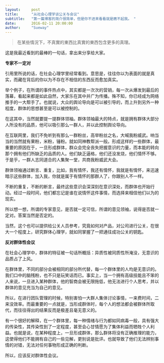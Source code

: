```yaml
---
layout:     post
title:      "从社会心理学谈公关与会议"
subtitle:   "第一篇博客的简介很简单，但是你不进来看看就是瞧不起我。 "
date:       2016-02-11 20:00:00
author:     "Sueway"
---
```


>在某些情況下，不真實的東西比真實的東西包含更多的真理。

这是我最近看到的最棒的一句话，拿出来分享给大家。

**专家不一定对**

引用里所说的话，在社会心理学里经常看到。意思是，往往你以为表面的就是真实，而藏在背后的你以为不存在不相信的东西反而愈加真实。

举个例子，在所谓的事件热点中，其实都是一次次的营销，每一次从爆发到最后的落幕，看起来都是如此自然，大家乐在其中并广为传播。殊不知，你已经成为网络推手的一大帮手了。也就说，大众的舆论导向是可以被引导的，而上升到另外一种程度，群体的思想甚至是可以被控制的。

在这其中，当然就要提一提群体领袖。群体领袖最大的特点，就是拥有群体大部分人所没有的品质，他可以吸引那么一群人，并以此控制舆论导向。

在互联网里，我们不免听到有那么一群粉丝，高举粉丝之名，大喊我粉威武。响当当的当然就有果粉，米粉，锤粉。就如同神教帮派一般。形成这样的一些群体，最重要的原因在于，一旦形成群体，群众会完全丧失把握意识的力量，而本能的转向那个拥有他们所缺乏的品质的人。他们缺乏逼格，他们还没发烧，他们情怀不够。于是乎，一群人志同道合的人集聚一堂，共商我粉威武大会。

群体领袖通过断言、重复，比如，我有情怀，我还有情怀，我就是有情怀，来迅速暗示这些群体，加入我，你就是属于有情怀的那群人了，你跟别人不一样。

不断的重复，不断的断言，最终这些意识会深深刻在意识深处，而群体也开始行动。经过一段时间，他们都忘记是谁在说情怀这件事情，而选择来相信他们以为的现实。

所以想一想，所谓的专家意见，是否就一定可信，所谓的意见领袖，说得是否就一定对。答案当然是否定的。

当然，这个也可以提供给公关人员参考，究竟如何对产品，对公司进行公关，在很大一个程度上，研究群体心理学，就如同掌握了一把通往成功公关的钥匙。

**反对群体性会议**

在社会心理学中，群体的特征被一句话所概括：异质性被同质性所淹没，无意识的品质占了上风。

在群体里，不同的部分会被相同的部分所代替，每一个群体里的人均是无意识的。我们口中的脑残粉，也不只是玩笑话而已。事实上，当一个拥有高级技能且不笨的人来说，一旦进入某种群体，他的智商会被无限拖低，他无法进行个人思考，并以群体的意见充当为自己的意见。

所以，在进行团队管理的时候，特别害怕一大群人集体讨论事情，一来费时间，二来没效率。而最重要的一点就是，当形成群体时，每个人的想法都会被群体所取代，而往往得出的结果反而是极差且毫无意义的。

有一个很好的解释，在一个群体里，每一种情绪与行为都如同病毒一般，具有强大的传染性，其传染性到了一定程度，甚至会心甘情愿为了集体利益而牺牲个人利益。也就是说，在某种程度上，一旦形成群体，那么群体将没有正确推理的能力，这使得他们不能拥有自己的一些见解，更别说是批评。也就导致了他们无法辨别事情的对错，无法对任何事物形成正确的判断。

所以，应该反对群体性会议。

